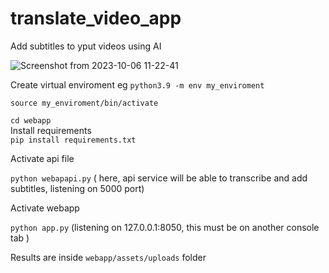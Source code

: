 # translate_video_app

Add subtitles to yput videos using AI

![Screenshot from 2023-10-06 11-22-41](https://github.com/titopuertolara/translate_video_app/assets/10605898/d4826d2b-c16c-4016-9b0f-987dbffa0c5c)


Create virtual enviroment eg ```python3.9 -m env my_enviroment```<br />

```source my_enviroment/bin/activate```<br />

```cd webapp```<br />
Install requirements <br />
```pip install requirements.txt```

Activate api file

```python webapapi.py``` ( here, api service will be able to transcribe and add subtitles, listening on 5000 port) <br />

Activate webapp 

```python app.py``` (listening on 127.0.0.1:8050, this must be on another console tab ) <br />

Results are inside ```webapp/assets/uploads``` folder

